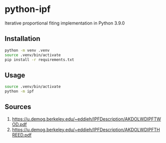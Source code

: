 # python-ipf

Iterative proportional fiting implementation in Python 3.9.0

## Installation

```bash
python -m venv .venv
source .venv/bin/activate
pip install -r requirements.txt
```

## Usage

```bash
source .venv/bin/activate
python -m ipf
```

## Sources

1. https://u.demog.berkeley.edu/~eddieh/IPFDescription/AKDOLWDIPFTWOD.pdf
2. https://u.demog.berkeley.edu/~eddieh/IPFDescription/AKDOLWDIPFTHREED.pdf
